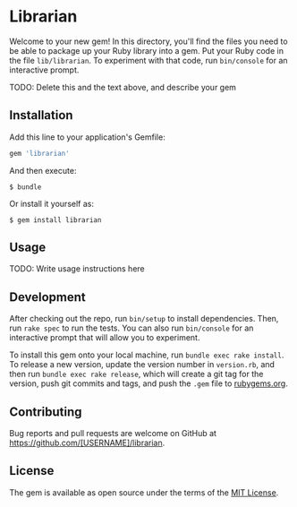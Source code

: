 # Librarian

Welcome to your new gem! In this directory, you'll find the files you need to be able to package up your Ruby library into a gem. Put your Ruby code in the file `lib/librarian`. To experiment with that code, run `bin/console` for an interactive prompt.

TODO: Delete this and the text above, and describe your gem

## Installation

Add this line to your application's Gemfile:

```ruby
gem 'librarian'
```

And then execute:

    $ bundle

Or install it yourself as:

    $ gem install librarian

## Usage

TODO: Write usage instructions here

## Development

After checking out the repo, run `bin/setup` to install dependencies. Then, run `rake spec` to run the tests. You can also run `bin/console` for an interactive prompt that will allow you to experiment.

To install this gem onto your local machine, run `bundle exec rake install`. To release a new version, update the version number in `version.rb`, and then run `bundle exec rake release`, which will create a git tag for the version, push git commits and tags, and push the `.gem` file to [rubygems.org](https://rubygems.org).

## Contributing

Bug reports and pull requests are welcome on GitHub at https://github.com/[USERNAME]/librarian.


## License

The gem is available as open source under the terms of the [MIT License](http://opensource.org/licenses/MIT).

